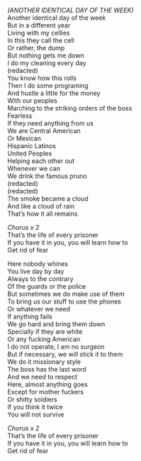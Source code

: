 _(ANOTHER IDENTICAL DAY OF THE WEEK)_  
Another identical day of the week  
But in a different year  
Living with my cellies  
In this they call the cell  
Or rather, the dump  
But nothing gets me down  
I do my cleaning every day  
(redacted)  
You know how this rolls  
Then I do some programing  
And hustle a little for the money  
With our peoples  
Marching to the striking orders of the boss  
Fearless  
If they need anything from us  
We are Central American  
Or Mexican  
Hispanic Latinos  
United Peoples  
Helping each other out  
Whenever we can  
We drink the famous pruno  
(redacted)  
(redacted)  
The smoke became a cloud  
And like a cloud of rain  
That’s how it all remains

_Chorus x 2_  
That’s the life of every prisoner  
If you have it in you, you will learn how to  
Get rid of fear

Here nobody whines  
You live day by day  
Always to the contrary  
Of the guards or the police  
But sometimes we do make use of them  
To bring us our stuff to use the phones  
Or whatever we need  
If anything fails  
We go hard and bring them down  
Specially if they are white  
Or any fucking American  
I do not operate, I am no surgeon  
But if necessary, we will stick it to them  
We do it missionary style  
The boss has the last word  
And we need to respect  
Here, almost anything goes  
Except for mother fuckers  
Or shitty soldiers  
If you think it twice  
You will not survive

_Chorus x 2_  
That’s the life of every prisoner  
If you have it in you, you will learn how to  
Get rid of fear
